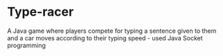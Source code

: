 # Type-racer
A ​Java​ game where players compete for typing a sentence given to them and a car moves according to their typing speed - used ​Java Socket programming
